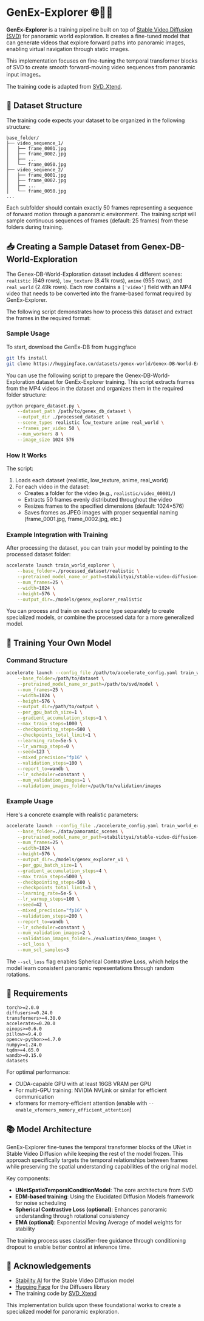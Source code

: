 # GenEx-Explorer 🌐🏃🏻

**GenEx-Explorer** is a training pipeline built on top of [Stable Video Diffusion (SVD)](https://stability.ai/stable-video) for panoramic world exploration. It creates a fine-tuned model that can generate videos that explore forward paths into panoramic images, enabling virtual navigation through static images.

This implementation focuses on fine-tuning the temporal transformer blocks of SVD to create smooth forward-moving video sequences from panoramic input images。

The training code is adapted from [SVD_Xtend](https://github.com/pixeli99/SVD_Xtend).

## 📂 Dataset Structure

The training code expects your dataset to be organized in the following structure:

```
base_folder/
├── video_sequence_1/
│   ├── frame_0001.jpg
│   ├── frame_0002.jpg
│   ├── ...
│   └── frame_0050.jpg
├── video_sequence_2/
│   ├── frame_0001.jpg
│   ├── frame_0002.jpg
│   ├── ...
│   └── frame_0050.jpg
...
```

Each subfolder should contain exactly 50 frames representing a sequence of forward motion through a panoramic environment. The training script will sample continuous sequences of frames (default: 25 frames) from these folders during training.

## 📥 Creating a Sample Dataset from Genex-DB-World-Exploration

The Genex-DB-World-Exploration dataset includes 4 different scenes: `realistic` (649 rows), `low_texture` (8.41k rows), `anime` (955 rows), and `real_world` (2.49k rows). Each row contains a `['video']` field with an MP4 video that needs to be converted into the frame-based format required by GenEx-Explorer.

The following script demonstrates how to process this dataset and extract the frames in the required format:

### Sample Usage

To start, download the GenEx-DB from huggingface

```bash
git lfs install
git clone https://huggingface.co/datasets/genex-world/Genex-DB-World-Exploration
```

You can use the following script to prepare the Genex-DB-World-Exploration dataset for GenEx-Explorer training. This script extracts frames from the MP4 videos in the dataset and organizes them in the required folder structure:

```bash
python prepare_dataset.py \
    --dataset_path /path/to/genex_db_dataset \
    --output_dir ./processed_dataset \
    --scene_types realistic low_texture anime real_world \
    --frames_per_video 50 \
    --num_workers 8 \
    --image_size 1024 576
```

### How It Works

The script:

1. Loads each dataset (realistic, low_texture, anime, real_world)
2. For each video in the dataset:
   - Creates a folder for the video (e.g., `realistic/video_00001/`)
   - Extracts 50 frames evenly distributed throughout the video
   - Resizes frames to the specified dimensions (default: 1024×576)
   - Saves frames as JPEG images with proper sequential naming (frame_0001.jpg, frame_0002.jpg, etc.)

### Example Integration with Training

After processing the dataset, you can train your model by pointing to the processed dataset folder:

```bash
accelerate launch train_world_explorer \
    --base_folder=./processed_dataset/realistic \
    --pretrained_model_name_or_path=stabilityai/stable-video-diffusion-img2vid-xt-1-1 \
    --num_frames=25 \
    --width=1024 \
    --height=576 \
    --output_dir=./models/genex_explorer_realistic
```

You can process and train on each scene type separately to create specialized models, or combine the processed data for a more generalized model.

## 🚀 Training Your Own Model

### Command Structure

```bash
accelerate launch --config_file /path/to/accelerate_config.yaml train_world_explorer \
    --base_folder=/path/to/dataset \
    --pretrained_model_name_or_path=/path/to/svd/model \
    --num_frames=25 \
    --width=1024 \
    --height=576 \
    --output_dir=/path/to/output \
    --per_gpu_batch_size=1 \
    --gradient_accumulation_steps=1 \
    --max_train_steps=1000 \
    --checkpointing_steps=500 \
    --checkpoints_total_limit=1 \
    --learning_rate=5e-5 \
    --lr_warmup_steps=0 \
    --seed=123 \
    --mixed_precision="fp16" \
    --validation_steps=100 \
    --report_to=wandb \
    --lr_scheduler=constant \
    --num_validation_images=1 \
    --validation_images_folder=/path/to/validation/images
```

### Example Usage

Here's a concrete example with realistic parameters:

```bash
accelerate launch --config_file ./accelerate_config.yaml train_world_explorer.py \
    --base_folder=./data/panoramic_scenes \
    --pretrained_model_name_or_path=stabilityai/stable-video-diffusion-img2vid-xt-1-1 \
    --num_frames=25 \
    --width=1024 \
    --height=576 \
    --output_dir=./models/genex_explorer_v1 \
    --per_gpu_batch_size=1 \
    --gradient_accumulation_steps=4 \
    --max_train_steps=5000 \
    --checkpointing_steps=500 \
    --checkpoints_total_limit=3 \
    --learning_rate=5e-5 \
    --lr_warmup_steps=100 \
    --seed=42 \
    --mixed_precision="fp16" \
    --validation_steps=200 \
    --report_to=wandb \
    --lr_scheduler=constant \
    --num_validation_images=2 \
    --validation_images_folder=./evaluation/demo_images \
    --scl_loss \
    --num_scl_samples=3
```

The `--scl_loss` flag enables Spherical Contrastive Loss, which helps the model learn consistent panoramic representations through random rotations.

## 🔧 Requirements

```
torch>=2.0.0
diffusers>=0.24.0
transformers>=4.30.0
accelerate>=0.20.0
einops>=0.6.0
pillow>=9.4.0
opencv-python>=4.7.0
numpy>=1.24.0
tqdm>=4.65.0
wandb>=0.15.0
datasets
```

For optimal performance:
- CUDA-capable GPU with at least 16GB VRAM per GPU
- For multi-GPU training: NVIDIA NVLink or similar for efficient communication
- xformers for memory-efficient attention (enable with `--enable_xformers_memory_efficient_attention`)

## 📚 Model Architecture

GenEx-Explorer fine-tunes the temporal transformer blocks of the UNet in Stable Video Diffusion while keeping the rest of the model frozen. This approach specifically targets the temporal relationships between frames while preserving the spatial understanding capabilities of the original model.

Key components:
- **UNetSpatioTemporalConditionModel**: The core architecture from SVD
- **EDM-based training**: Using the Elucidated Diffusion Models framework for noise scheduling
- **Spherical Contrastive Loss (optional)**: Enhances panoramic understanding through rotational consistency
- **EMA (optional)**: Exponential Moving Average of model weights for stability

The training process uses classifier-free guidance through conditioning dropout to enable better control at inference time.

## 🙏 Acknowledgements

- [Stability AI](https://stability.ai/) for the Stable Video Diffusion model
- [Hugging Face](https://huggingface.co/) for the Diffusers library
- The training code by [SVD_Xtend](https://github.com/pixeli99/SVD_Xtend)

This implementation builds upon these foundational works to create a specialized model for panoramic exploration.
